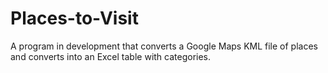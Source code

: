 # Places-to-Visit

A program in development that converts a Google Maps KML file of places and converts into an Excel table with categories.
